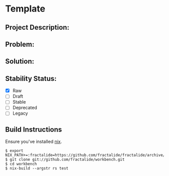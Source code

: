 # Template

## Project Description:

## Problem:

## Solution:

## Stability Status:

- [x] Raw
- [ ] Draft
- [ ] Stable
- [ ] Deprecated
- [ ] Legacy

## Build Instructions
Ensure you've installed [nix](https://nixos.org/nix).
```
$ export NIX_PATH+=:fractalide=https://github.com/fractalide/fractalide/archive/v20170220.tar.gz
$ git clone git://github.com/fractalide/workbench.git
$ cd workbench
$ nix-build --argstr rs test
```
